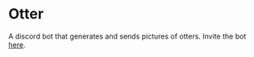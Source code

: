 # Otter
A discord bot that generates and sends pictures of otters. Invite the bot [here](https://discord.com/api/oauth2/authorize?client_id=1007346134529871974&permissions=274878024704&scope=bot%20applications.commands).

